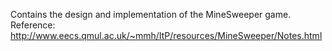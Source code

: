 Contains the design and implementation of the MineSweeper game.
Reference: http://www.eecs.qmul.ac.uk/~mmh/ItP/resources/MineSweeper/Notes.html